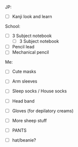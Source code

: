 JP:
- [ ] Kanji look and learn

School:
- [ ] 3 Subject notebook
	- [ ] 3 Subject notebook
- [ ] Pencil lead
- [ ] Mechanical pencil

Me:
- [ ] Cute masks
- [ ] Arm sleeves
- [ ] Sleep socks / House socks
- [ ] Head band
- [ ] Gloves (for depilatory creams)
- [ ] More sheep stuff
- [ ] PANTS

- [ ] hat/beanie?